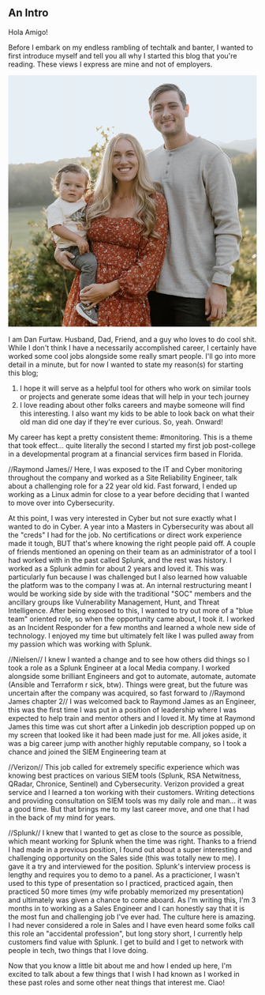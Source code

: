 ## An Intro

Hola Amigo! 

Before I embark on my endless rambling of techtalk and banter, I wanted to first introduce myself and tell you all why I started this blog that you're reading. These views I express are mine and not of employers.

![Family Pic](/docs/assets/Screenshot.png)

I am Dan Furtaw. Husband, Dad, Friend, and a guy who loves to do cool shit. While I don't think I have a necessarily accomplished career, I certainly have worked some cool jobs alongside some really smart people. I'll go into more detail in a minute, but for now I wanted to state my reason(s) for starting this blog; 

1) I hope it will serve as a helpful tool for others who work on similar tools or projects and generate some ideas that will help in your tech journey
2) I love reading about other folks careers and maybe someone will find this interesting. I also want my kids to be able to look back on what their old man did one day if they're ever curious. So, yeah. Onward!

My career has kept a pretty consistent theme: #monitoring. This is a theme that took effect... quite literally the second I started my first job post-college in a developmental program at a financial services firm based in Florida. 

//Raymond James// Here, I was exposed to the IT and Cyber monitoring throughout the company and worked as a Site Reliability Engineer, talk about a challenging role for a 22 year old kid. Fast forward, I ended up working as a Linux admin for close to a year before deciding that I wanted to move over into Cybersecurity.

At this point, I was very interested in Cyber but not sure exactly what I wanted to do in Cyber. A year into a Masters in Cybersecurity was about all the "creds" I had for the job. No certifications or direct work experience made it tough, BUT that's where knowing the right people paid off. A couple of friends mentioned an opening on their team as an administrator of a tool I had worked with in the past called Splunk, and the rest was history. I worked as a Splunk admin for about 2 years and loved it. This was particularly fun because I was challenged but I also learned how valuable the platform was to the company I was at. An internal restructuring meant I would be working side by side with the traditional "SOC" members and the ancillary groups like Vulnerability Management, Hunt, and Threat Intelligence. After being exposed to this, I wanted to try out more of a "blue team" oriented role, so when the opportunity came about, I took it. I worked as an Incident Responder for a few months and learned a whole new side of technology. I enjoyed my time but ultimately felt like I was pulled away from my passion which was working with Splunk. 

//Nielsen// I knew I wanted a change and to see how others did things so I took a role as a Splunk Engineer at a local Media company. I worked alongside some brilliant Engineers and got to automate, automate, automate (Ansible and Terraform r sick, btw). Things were great, but the future was uncertain after the company was acquired, so fast forward to //Raymond James chapter 2// I was welcomed back to Raymond James as an Engineer, this was the first time I was put in a position of leadership where I was expected to help train and mentor others and I loved it. My time at Raymond James this time was cut short after a Linkedin job description popped up on my screen that looked like it had been made just for me. All jokes aside, it was a big career jump with another highly reputable company, so I took a chance and joined the SIEM Engineering team at 

//Verizon// This job called for extremely specific experience which was knowing best practices on various SIEM tools (Splunk, RSA Netwitness, QRadar, Chronice, Sentinel) and Cybersecurity. Verizon provided a great service and I learned a ton working with their customers. Writing detections and providing consultation on SIEM tools was my daily role and man... it was a good time. But that brings me to my last career move, and one that I had in the back of my mind for years. 

//Splunk// I knew that I wanted to get as close to the source as possible, which meant working for Splunk when the time was right. Thanks to a friend I had made in a previous position, I found out about a super interesting and challenging opportunity on the Sales side (this was totally new to me). I gave it a try and interviewed for the position. Splunk's interview process is lengthy and requires you to demo to a panel. As a practicioner, I wasn't used to this type of presentation so I practiced, practiced again, then practiced 50 more times (my wife probably memorized my presentation) and ultimately was given a chance to come aboard. As I'm writing this, I'm 3 months in to working as a Sales Engineer and I can honestly say that it is the most fun and challenging job I've ever had. The culture here is amazing. I had never considered a role in Sales and I have even heard some folks call this role an "accidental profession", but long story short, I currently help customers find value with Splunk. I get to build and I get to network with people in tech, two things that I love doing.

Now that you know a little bit about me and how I ended up here, I'm excited to talk about a few things that I wish I had known as I worked in these past roles and some other neat things that interest me. Ciao!

